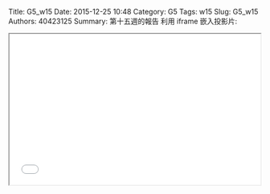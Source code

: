 Title: G5_w15
Date: 2015-12-25 10:48
Category: G5
Tags: w15
Slug: G5_w15
Authors: 40423125
Summary: 第十五週的報告
利用 iframe 嵌入投影片:

<iframe src="g5_w15_1_p.html" width="500" height="300"></iframe>

